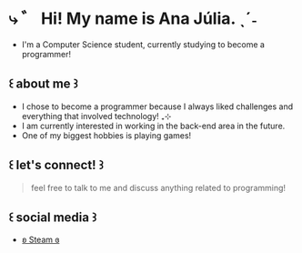 # ⤷ ゛ Hi! My name is Ana Júlia.  ˎˊ˗
- I'm a Computer Science student, currently studying to become a programmer!


## ꒰ about me ꒱
-  I chose to become a programmer because I always liked challenges and everything that involved technology! ₊⊹
-  I am currently interested in working in the back-end area in the future. 
- One of my biggest hobbies is playing games! 


## ꒰ let's connect! ꒱
>feel free to talk to me and discuss anything related to programming!

## ꒰ social media ꒱
- [ʚ Steam ɞ ][https://steamcommunity.com/id/miurizy/]







[https://steamcommunity.com/id/miurizy/]: https://steamcommunity.com/id/miurizy/